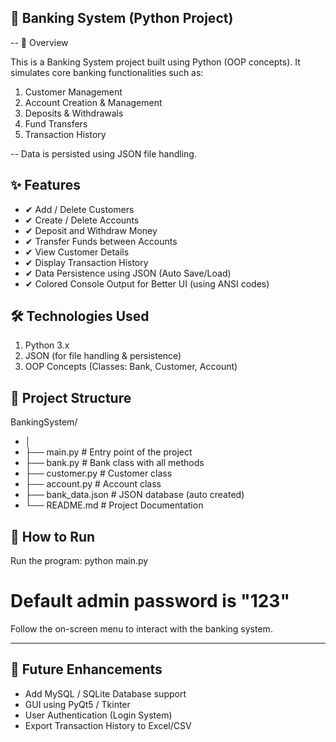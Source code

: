 ## 🏦 Banking System (Python Project)
-- 📌 Overview

This is a Banking System project built using Python (OOP concepts).
It simulates core banking functionalities such as:
1. Customer Management
2. Account Creation & Management
3. Deposits & Withdrawals
4. Fund Transfers
5. Transaction History

-- Data is persisted using JSON file handling.

## ✨ Features

- ✔ Add / Delete Customers
- ✔ Create / Delete Accounts
- ✔ Deposit and Withdraw Money
- ✔ Transfer Funds between Accounts
- ✔ View Customer Details
- ✔ Display Transaction History
- ✔ Data Persistence using JSON (Auto Save/Load)
- ✔ Colored Console Output for Better UI (using ANSI codes)

## 🛠️ Technologies Used

1. Python 3.x
2. JSON (for file handling & persistence)
3. OOP Concepts (Classes: Bank, Customer, Account)

## 📂 Project Structure
BankingSystem/
- │
- ├── main.py              # Entry point of the project
- ├── bank.py              # Bank class with all methods
- ├── customer.py          # Customer class
- ├── account.py           # Account class
- ├── bank_data.json       # JSON database (auto created)
- └── README.md            # Project Documentation

## 🚀 How to Run

Run the program:
python main.py

# Default admin password is "123"


Follow the on-screen menu to interact with the banking system.

_____________________________________________

## 🔮 Future Enhancements

- Add MySQL / SQLite Database support
- GUI using PyQt5 / Tkinter
- User Authentication (Login System)
- Export Transaction History to Excel/CSV


